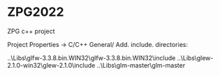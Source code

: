 # ZPG2022
ZPG c++ project


Project Properties -> C/C++ General/ Add. include. directories:
  
  ..\Libs\glfw-3.3.8.bin.WIN32\glfw-3.3.8.bin.WIN32\include
  ..\Libs\glew-2.1.0-win32\glew-2.1.0\include
  ..\Libs\glm-master\glm-master
